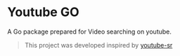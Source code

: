 # Youtube GO

A Go package prepared for Video searching on youtube.

> This project was developed inspired by [youtube-sr](https://github.com/DevAndromeda/youtube-sr)
